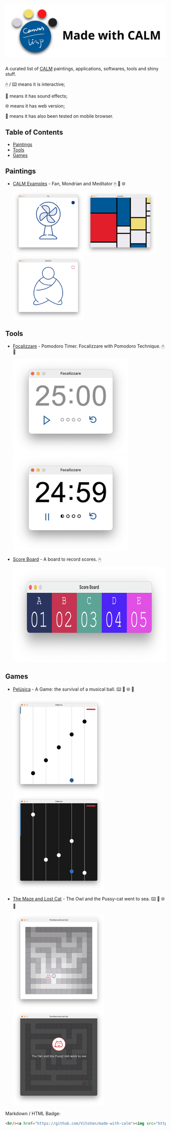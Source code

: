 # [![Made with CALM](./images/made-with-calm-no-margin.png)](https://github.com/VitoVan/calm)

A curated list of [CALM](https://github.com/VitoVan/calm) paintings, applications, softwares, tools and shiny stuff.

🖱 / ⌨️ means it is interactive; 

🎵 means it has sound effects; 

🌐 means it has web version; 

📱 means it has also been tested on mobile browser.

## Table of Contents

- [Paintings](#paintings)
- [Tools](#tools)
- [Games](#games)


## Paintings

- [CALM Examples](https://github.com/VitoVan/calm/releases/tag/examples-0.1.3) - Fan, Mondrian and Meditator 🖱 🎵 🌐

  <img height="200" src="https://github.com/VitoVan/calm/raw/main/docs/examples/fan/canvas.png"/>
  <img height="200" src="https://github.com/VitoVan/calm/raw/main/docs/examples/mondrian/canvas.png"/>
  <img height="200" src="https://github.com/VitoVan/calm/raw/main/docs/examples/meditator/canvas.png"/>
  
## Tools

- [Focalizzare](https://vitovan.com/focalizzare/) - Pomodoro Timer. Focalizzare with Pomodoro Technique. 🖱 🎵

  <img height="300" src="https://github.com/VitoVan/focalizzare/raw/main/images/25-minutes.png"/>
  <img height="300" src="https://github.com/VitoVan/focalizzare/raw/main/images/24-minutes.png"/>
  
- [Score Board](https://github.com/VitoVan/scoreboard) - A board to record scores. 🖱

  <img height="300" src="https://github.com/VitoVan/scoreboard/raw/main/canvas.png"/>

## Games

- [Pelúsica](https://github.com/VitoVan/pelusica) - A Game: the survival of a musical ball. ⌨️ 🎵 🌐 📱

  <img height="300" src="https://github.com/VitoVan/pelusica/raw/main/images/pelusica.png"/><img height="300" src="https://github.com/VitoVan/pelusica/raw/main/images/pelusica-dark.png"/>
  
- [The Maze and Lost Cat](https://vitovan.itch.io/maze) - The Owl and the Pussy-cat went to sea. ⌨️ 🎵 🌐 📱

  <img height="300" src="https://github.com/VitoVan/lisp-game-jam-2023/raw/main/Spring/screenshots/spring-1.png"/><img height="300" src="https://github.com/VitoVan/lisp-game-jam-2023/raw/main/Spring/screenshots/spring-2.png"/>
  
Markdown / HTML Badge: 

```md
<hr/><a href="https://github.com/VitoVan/made-with-calm"><img src="https://github.com/VitoVan/made-with-calm/raw/main/images/made-with-calm-no-margin.png" width="240px" /></a>
```
